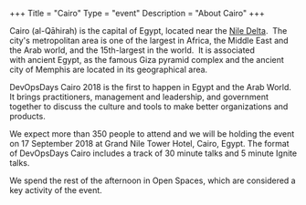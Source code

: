 +++ 
Title = "Cairo" 
Type = "event" 
Description = "About Cairo" 
+++

Cairo (al-Qāhirah) is the capital of Egypt, located near the [Nile Delta](https://en.wikipedia.org/wiki/Nile_Delta "Nile Delta").  The city's metropolitan area is one of the largest in Africa, the Middle East and the Arab world, and the 15th-largest in the world.  It is associated with ancient Egypt, as the famous Giza pyramid complex and the ancient city of Memphis are located in its geographical area.

DevOpsDays Cairo 2018 is the first to happen in Egypt and the Arab World.  It brings practitioners, management and leadership, and government together to discuss the culture and tools to make better organizations and products.

We expect more than 350 people to attend and we will be holding the event on 17 September 2018 at Grand Nile Tower Hotel, Cairo, Egypt.
The format of DevOpsDays Cairo includes a track of 30 minute talks and 5 minute Ignite talks.  

We spend the rest of the afternoon in Open Spaces, which are considered a key activity of the event.
